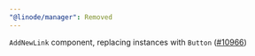 ```yaml
---
"@linode/manager": Removed
---
```


`AddNewLink` component, replacing instances with `Button` ([#10966](https://github.com/linode/manager/pull/10966))
